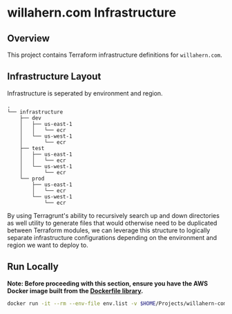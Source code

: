 # willahern.com Infrastructure
## Overview
This project contains Terraform infrastructure definitions for `willahern.com`.

## Infrastructure Layout
Infrastructure is seperated by environment and region.
```
.
└── infrastructure
    ├── dev
    │   ├── us-east-1
    │   │   └── ecr
    │   └── us-west-1
    │       └── ecr
    ├── test
    │   ├── us-east-1
    │   │   └── ecr
    │   └── us-west-1
    │       └── ecr
    └── prod
        ├── us-east-1
        │   └── ecr
        └── us-west-1
            └── ecr
```
By using Terragrunt's ability to recursively search up and down directories
as well utility to generate files that would otherwise need to be duplicated between
Terraform modules, we can leverage this structure to logically separate infrastructure configurations
depending on the environment and region we want to deploy to.

## Run Locally
**Note: Before proceeding with this section, ensure you have the AWS Docker image built from the [Dockerfile library](https://github.com/wi11ahern/dockerfile-library).**
```bash
docker run -it --rm --env-file env.list -v $HOME/Projects/willahern-com-infrastructure:/willahern-com-infrastructure -t aws
```